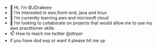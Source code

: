 - 👋 Hi, I’m @JDrakeee
- 👀 I’m interested in aws,front-end, java and linux
- 🌱 I’m currently learning aws and microsoft cloud
- 💞️ I’m looking to collaborate on projects that would allow me to use my aws practitioner skills 
- 📫 How to reach me twitter @dtrper 
- if you have dod exp or want it please hit me up 
<!--- my twitter is @dtrper
JDrakeee/JDrakeee is a ✨ special ✨ repository because its `README.md` (this file) appears on your GitHub profile.
You can click the Preview link to take a look at your changes.
--->
